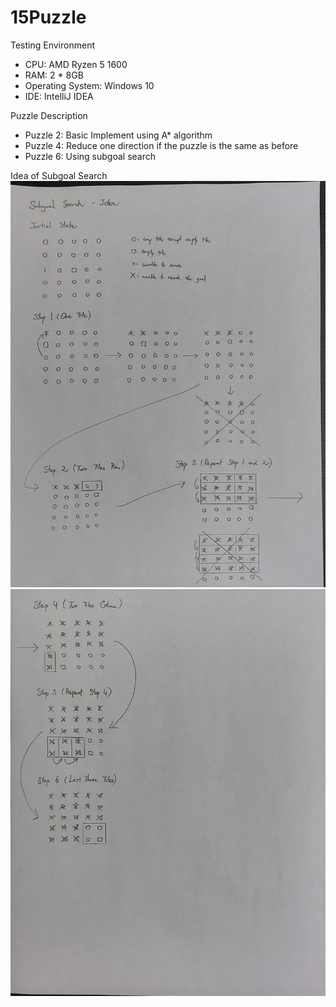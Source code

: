 # 15Puzzle

Testing Environment
- CPU: AMD Ryzen 5 1600
- RAM: 2 * 8GB
- Operating System: Windows 10
- IDE: IntelliJ IDEA

Puzzle Description
- Puzzle 2: Basic Implement using A* algorithm
- Puzzle 4: Reduce one direction if the puzzle is the same as before
- Puzzle 6: Using subgoal search

Idea of Subgoal Search
<img src="https://github.com/chinghang0504/15Puzzle/blob/main/idea1.jpg" alt="Alt text" title="Optional title">
<img src="https://github.com/chinghang0504/15Puzzle/blob/main/idea2.jpg" alt="Alt text" title="Optional title">